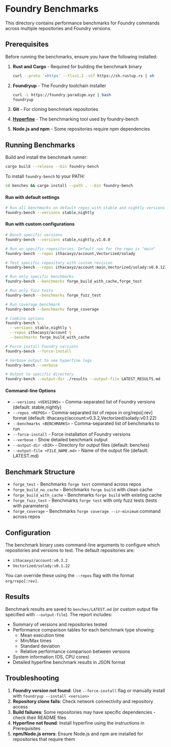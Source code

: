 # Foundry Benchmarks

This directory contains performance benchmarks for Foundry commands across multiple repositories and Foundry versions.

## Prerequisites

Before running the benchmarks, ensure you have the following installed:

1. **Rust and Cargo** - Required for building the benchmark binary

   ```bash
   curl --proto '=https' --tlsv1.2 -sSf https://sh.rustup.rs | sh
   ```

2. **Foundryup** - The Foundry toolchain installer

   ```bash
   curl -L https://foundry.paradigm.xyz | bash
   foundryup
   ```

3. **Git** - For cloning benchmark repositories

4. [**Hyperfine**](https://github.com/sharkdp/hyperfine/blob/master/README.md) - The benchmarking tool used by foundry-bench

5. **Node.js and npm** - Some repositories require npm dependencies

## Running Benchmarks

Build and install the benchmark runner:

```bash
cargo build --release --bin foundry-bench
```

To install `foundry-bench` to your PATH:

```bash
cd benches && cargo install --path . --bin foundry-bench
```

#### Run with default settings

```bash
# Run all benchmarks on default repos with stable and nightly versions
foundry-bench --versions stable,nightly
```

#### Run with custom configurations

```bash
# Bench specific versions
foundry-bench --versions stable,nightly,v1.0.0

# Run on specific repositories. Default rev for the repo is "main"
foundry-bench --repos ithacaxyz/account,Vectorized/solady

# Test specific repository with custom revision
foundry-bench --repos ithacaxyz/account:main,Vectorized/solady:v0.0.123

# Run only specific benchmarks
foundry-bench --benchmarks forge_build_with_cache,forge_test

# Run only fuzz tests
foundry-bench --benchmarks forge_fuzz_test

# Run coverage benchmark
foundry-bench --benchmarks forge_coverage

# Combine options
foundry-bench \
  --versions stable,nightly \
  --repos ithacaxyz/account \
  --benchmarks forge_build_with_cache

# Force install Foundry versions
foundry-bench --force-install

# Verbose output to see hyperfine logs
foundry-bench --verbose

# Output to specific directory
foundry-bench --output-dir ./results --output-file LATEST_RESULTS.md
```

#### Command-line Options

- `--versions <VERSIONS>` - Comma-separated list of Foundry versions (default: stable,nightly)
- `--repos <REPOS>` - Comma-separated list of repos in org/repo[:rev] format (default: ithacaxyz/account:v0.3.2,Vectorized/solady:v0.1.22)
- `--benchmarks <BENCHMARKS>` - Comma-separated list of benchmarks to run
- `--force-install` - Force installation of Foundry versions
- `--verbose` - Show detailed benchmark output
- `--output-dir <DIR>` - Directory for output files (default: benches)
- `--output-file <FILE_NAME.md>` - Name of the output file (default: LATEST.md)

## Benchmark Structure

- `forge_test` - Benchmarks `forge test` command across repos
- `forge_build_no_cache` - Benchmarks `forge build` with clean cache
- `forge_build_with_cache` - Benchmarks `forge build` with existing cache
- `forge_fuzz_test` - Benchmarks `forge test` with only fuzz tests (tests with parameters)
- `forge_coverage` - Benchmarks `forge coverage --ir-minimum` command across repos

## Configuration

The benchmark binary uses command-line arguments to configure which repositories and versions to test. The default repositories are:

- `ithacaxyz/account:v0.3.2`
- `Vectorized/solady:v0.1.22`

You can override these using the `--repos` flag with the format `org/repo[:rev]`.

## Results

Benchmark results are saved to `benches/LATEST.md` (or custom output file specified with `--output-file`). The report includes:

- Summary of versions and repositories tested
- Performance comparison tables for each benchmark type showing:
  - Mean execution time
  - Min/Max times
  - Standard deviation
  - Relative performance comparison between versions
- System information (OS, CPU cores)
- Detailed hyperfine benchmark results in JSON format

## Troubleshooting

1. **Foundry version not found**: Use `--force-install` flag or manually install with `foundryup --install <version>`
2. **Repository clone fails**: Check network connectivity and repository access
3. **Build failures**: Some repositories may have specific dependencies - check their README files
4. **Hyperfine not found**: Install hyperfine using the instructions in Prerequisites
5. **npm/Node.js errors**: Ensure Node.js and npm are installed for repositories that require them
